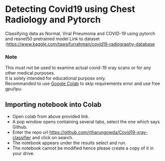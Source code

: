 # Detecting Covid19 using Chest Radiology and Pytorch
Classifying data as Normal, Viral Pneumonia and COVID-19 using pytorch and resnet50 pretrained model
Link to dataset :https://www.kaggle.com/tawsifurrahman/covid19-radiography-database
### Note
This must not be used to examine actual covid-19 xray scans or for any other medical purposes.</br>
It is solely intended for educational purpose only.</br>
Recommanded to use [Google Colab](https://colab.research.google.com/notebooks/intro.ipynb#recent=true) to skip requirements error and use free gpu/tpu.

## Importing notebook into Colab
- Open colab from above provided link.
- A pop window opens containing several tabs, select the one which says Github.
- Enter the repo url https://github.com/rtharungowda/Covid19-xray-classifier and click on search.
- The notebook appears under the results select and run.
- The notebook cannot be modified hence please create a copy of it in your drive.
